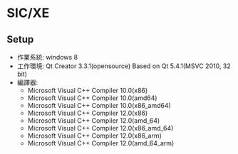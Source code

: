 SIC/XE
===

Setup
---
- 作業系統: windows 8
- 工作環境: Qt Creator 3.3.1(opensource) Based on Qt 5.4.1(MSVC 2010, 32 bit)
- 編譯器:
    - Microsoft Visual C++ Compiler 10.0(x86)
    - Microsoft Visual C++ Compiler 10.0(amd64)
    - Microsoft Visual C++ Compiler 10.0(x86_amd64)
    - Microsoft Visual C++ Compiler 12.0(x86)
    - Microsoft Visual C++ Compiler 12.0(amd_64)
    - Microsoft Visual C++ Compiler 12.0(x86_amd_64)
    - Microsoft Visual C++ Compiler 12.0(x86_arm)
    - Microsoft Visual C++ Compiler 12.0(amd_64_arm)



